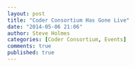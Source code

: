 ```yaml
---
layout: post
title: "Coder Consortium Has Gone Live"
date: "2014-05-06 21:06"
author: Steve Holmes
categories: [Coder Consortium, Events]
comments: true
published: true
---
```


